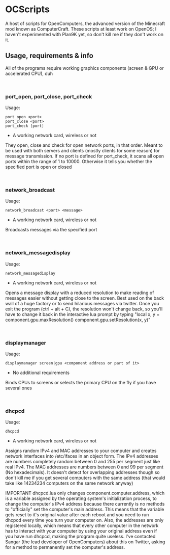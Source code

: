 # OCScripts #

A host of scripts for OpenComputers, the advanced version of the Minecraft mod known as ComputerCraft.
These scripts at least work on OpenOS; I haven't experimented with Plan9K yet, so don't kill me if they don't work on it.

## Usage, requirements & info ##

All of the programs require working graphics components (screen & GPU or accelerated CPU), duh

<br />

### port_open, port_close, port_check ###

Usage:

    port_open <port>  
    port_close <port>  
    port_check [port]

- A working network card, wireless or not

They open, close and check for open network ports, in that order.
Meant to be used with both servers and clients (mostly clients for some reason) for message transmission.
If no port is defined for port_check, it scans all open ports within the range of 1 to 10000.
Otherwise it tells you whether the specified port is open or closed

<br />

### network_broadcast ###

Usage:

    network_broadcast <port> <message>  

- A working network card, wireless or not

Broadcasts messages via the specified port

<br />

### network_messagedisplay ###

Usage:

    network_messagedisplay  

- A working network card, wireless or not

Opens a message display with a reduced resolution to make reading of messages easier without getting close to the screen.
Best used on the back wall of a huge factory or to send hilarious messages via twitter.
Once you exit the program (ctrl + alt + C), the resolution won't change back, so you'll have to change it back in the interactive lua prompt by typing "local x, y = component.gpu.maxResolution() component.gpu.setResolution(x, y)"

<br />

### displaymanager ###

Usage:

    displaymanager screen|gpu <component address or part of it>
    
- No additional requirements

Binds CPUs to screens or selects the primary CPU on the fly if you have several ones

<br />

### dhcpcd ###

Usage:

    dhcpcd
    
- A working network card, wireless or not

Assigns random IPv4 and MAC addresses to your computer and creates network interfaces into /etc/ifaces in an object form. The IPv4 addresses are numbers completely random between 0 and 255 per segment just like real IPv4. The MAC addresses are numbers between 0 and 99 per segment (No hexadecimals). It doesn't detect for overlapping addresses though so don't kill me if you get several computers with the same address (that would take like 14234234 computers on the same network anyway)

IMPORTANT
dhcpcd.lua only changes component.computer.address, which is a variable assigned by the operating system's initialization process, to change the computer's IPv4 address because there currently is no methods to "officially" set the computer's main address. This means that the variable gets reset to it's original value after each reboot and you need to run dhcpcd every time you turn your computer on. Also, the addresses are only registered locally, which means that every other computer in the network has to interact with your computer by using your original address even if you have run dhcpcd, making the program quite useless. I've contacted Sangar (the lead developer of OpenComputers) about this on Twitter, asking for a method to permanently set the computer's address.
